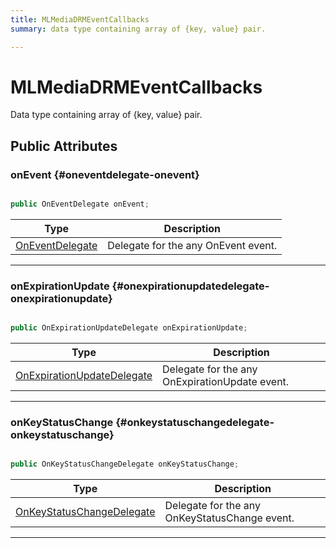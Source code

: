 ```yaml
---
title: MLMediaDRMEventCallbacks
summary: data type containing array of {key, value} pair. 

---
```


# MLMediaDRMEventCallbacks




Data type containing array of {key, value} pair.   





## Public Attributes

### onEvent {#oneventdelegate-onevent}

```csharp

public OnEventDelegate onEvent;

```

| Type | Description  | 
|--|--|
| [OnEventDelegate](/versioned_docs/version-03-Jan-2023/unity-api/api/UnityEngine.XR.MagicLeap/MLMedia/Player/Track/DRM/UnityEngine.XR.MagicLeap.MLMedia.Player.Track.DRM.md#delegate-void-oneventdelegate) | Delegate for the any OnEvent event.  |





-----------

### onExpirationUpdate {#onexpirationupdatedelegate-onexpirationupdate}

```csharp

public OnExpirationUpdateDelegate onExpirationUpdate;

```

| Type | Description  | 
|--|--|
| [OnExpirationUpdateDelegate](/versioned_docs/version-03-Jan-2023/unity-api/api/UnityEngine.XR.MagicLeap/MLMedia/Player/Track/DRM/UnityEngine.XR.MagicLeap.MLMedia.Player.Track.DRM.md#delegate-void-onexpirationupdatedelegate) | Delegate for the any OnExpirationUpdate event.  |





-----------

### onKeyStatusChange {#onkeystatuschangedelegate-onkeystatuschange}

```csharp

public OnKeyStatusChangeDelegate onKeyStatusChange;

```

| Type | Description  | 
|--|--|
| [OnKeyStatusChangeDelegate](/versioned_docs/version-03-Jan-2023/unity-api/api/UnityEngine.XR.MagicLeap/MLMedia/Player/Track/DRM/UnityEngine.XR.MagicLeap.MLMedia.Player.Track.DRM.md#delegate-void-onkeystatuschangedelegate) | Delegate for the any OnKeyStatusChange event.  |





-----------

